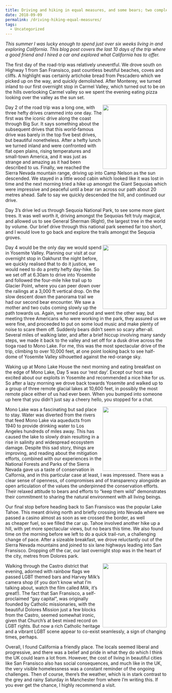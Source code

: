 ```yaml
---
title: Driving and hiking in equal measures, and some bears; two complete amateurs on a Californian road-trip.
date: 2018-09-09
permalink: /driving-hiking-equal-measures/
tags:
  - Uncategorized
---
```


_This summer I was lucky enough to spend just over six weeks living in and exploring California. This blog post covers the last 10 days of the trip where a good friend and I hired a car and explored what California has to offer._

The first day of the road-trip was relatively uneventful. We drove south on Highway 1 from San Fransisco, past countless beutiful beaches, coves and cliffs. A highlight was certainly artichoke bread from Pescadero which we picked up on the way, and quickly demolished. After Monterey, we turned inland to our first overnight stop in Carmel Valley, which turned out to be on the hills overlooking Carmel valley so we spent the evening eating pizza looking over the valley as the sun set.

<img align="right" width="200" src="http://nmatthews323.github.io/assets/BigTree.jpg">

Day 2 of the road trip was a long one, with three hefty drives crammed into one day. The first was the iconic drive along the coast through Big Sur. It says something about the subsequent drives that this world-famous drive was barely in the top five best drives, but beautiful nonetheless. After a hefty lunch we turned inland and were confronted with flat open plains, rising temperatures and small-town America, and it was just as strange and amazing as it had been described to us. Finally, we reached the Sierra Nevada mountain range, driving up into Camp Nelson as the sun descended. We stayed in a little wood cabin which looked like it was lost in time and the next morning tried a hike up amongst the Giant Sequoias which were impressive and peaceful until a bear ran across our path about 20 metres ahead. Safe to say we quickly descended the hill, and continued our drive.

Day 3’s drive led us through Sequoia National Park, to see some more giant trees. It was well worth it, driving amongst the Sequoias felt truly magical, and allowed us to see General Sherman (Right), the largest tree in the world by volume. Our brief drive through this national park seemed far too short, and I would love to go back and explore the trails amongst the Sequoia groves.

<img align="right" width="200" src="http://nmatthews323.github.io/assets/Yosemite.jpg">

Day 4 would be the only day we would spend in Yosemite Valley. Planning our visit at our overnight stop in Oakhurst the night before, we quickly realised that to do it justice, we would need to do a pretty hefty day-hike. So we set off at 6.30am to drive into Yosemite and followed the four-mile hike trail up to Glacier Point, where you can peer down over the railings at a 3,000 ft vertical drop. On the slow descent down the panorama trail we had our second bear encounter. We saw a mother and two cubs coming slowly up the path towards us. Again, we turned around and went the other way, but meeting three Americans who were working in the park, they assured us we were fine, and proceeded to put on some loud music and make plenty of noise to scare them off. Suddenly bears didn’t seem so scary after-all. Several miles of walking later, and after a brief hiccup involving many sandy steps, we made it back to the valley and set off for a dusk drive across the tioga road to Mono Lake. For me, this was the most spectacular drive of the trip, climbing to over 10,000 feet, at one point looking back to see half-dome of Yosemite Valley silhouetted against the red-orange sky.

Waking up at Mono Lake House the next morning and eating breakfast on the edge of Mono Lake, Day 5 was our &#8216;rest day&#8217;. Except our host was excited about our exploits in Yosemite and recommended a nice hike for us. So after a lazy morning we drove back towards Yosemite and walked up to a group of three remote glacial lakes at 10,600 feet, in possibly the most remote place either of us had ever been. When you bumped into someone up here that you didn’t just say a cheery hello, you stopped for a chat.

<img align="right" width="200" src="http://nmatthews323.github.io/assets/MonoLake.jpg">

Mono Lake was a fascinating but sad place to stay. Water was diverted from the rivers that feed Mono Lake via aqueducts from 1940 to provide drinking water to Los Angeles hundreds of miles away. This has caused the lake to slowly drain resulting in a rise in salinity and widespread ecosystem damage. Despite this sad story, things are improving, and reading about the mitigation efforts, combined with our experiences in the National Forests and Parks of the Sierra Nevada gave us a taste of conservation in Calfornia, and in this particular case at least, I was impressed. There was a clear sense of openness, of compromises and of transparency alongside an open articulation of the values the underpinned the conservation efforts. Their relaxed attitude to bears and efforts to &#8220;keep them wild&#8221; demonstrates their commitment to sharing the natural environment with all living beings.

Our final stop before heading back to San Fransisco was the popular Lake Tahoe. This meant driving north and briefly crossing into Nevada where we passed a casino almost as soon as we crossed the border, as well as cheaper fuel, so we filled the car up. Tahoe involved another hike up a hill, with yet more spectacular views, but no bears this time. We also found time on the morning before we left to do a quick trail-run, a challenging change of pace. After a sizeable breakfast, we drove reluctantly out of the Sierra Nevada mountains and joined to six lane highways leading into San Fransisco. Dropping off the car, our last overnight stop was in the heart of the city, metres from Dolores park.

<img align="right" width="200" src="http://nmatthews323.github.io/assets/EmeraldBay.jpg">

Walking through the Castro district that evening, adorned with rainbow flags we passed LGBT themed bars and Harvey Milk’s camera shop (if you don’t know what I’m talking about, watch the film called _Milk_, it’s great!). The fact that San Fransisco, a self-proclaimed &#8220;gay capital&#8221;, was originally founded by Catholic missionaries, with the beautiful Dolores Mission just a few blocks from the Castro, seemed somewhat ironic, given that Church’s at best mixed record on LGBT rights. But now a rich Catholic heritage and a vibrant LGBT scene appear to co-exist seamlessly, a sign of changing times, perhaps.

Overall, I found California a friendly place. The locals seemed liberal and progressive, and there was a belief and pride in what they do which I think the UK could learn a lot from. However, the cost of living in beautiful cities like San Fransisco also has social consequences, and much like in the UK, the very visible homelessness was a constant reminder of the ongoing challenges. Then of course, there’s the weather, which is in stark contrast to the grey and rainy Saturday in Manchester from where I’m writing this. If you ever get the chance, I highly recommend a visit.
